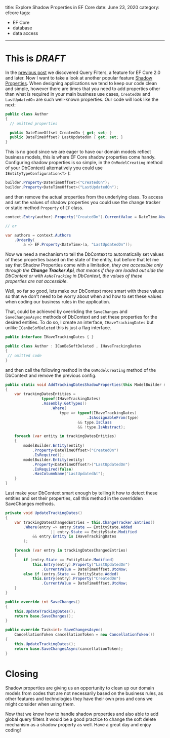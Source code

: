 title: Explore Shadow Properties in EF Core
date: June 23, 2020
category: efcore
tags:
  - EF Core
  - database
  - data access
---

# This is _**DRAFT**_

In the [previous post](https://shahabganji.me/efcore/explore-query-filters-ef-core/) we discovered Query Filters, a feature for EF Core 2.0 and later. Now I want to take a look at another popular feature [Shadow Properties](https://docs.microsoft.com/en-us/ef/core/modeling/shadow-properties). When designing applications we tend to keep our code clean and simple, however there are times that you need to add properties other than what is required in your main business use cases, `CreatedOn` and `LastUpdatedOn` are such well-known properties. Our code will look like the next:

```cs
public class Author
{
  // omitted properties

  public DateTimeOffset CreatedOn { get; set; }
  public DateTimeOffset? LastUpdatedOn { get; set; }
}
```

This is no good since we are eager to have our domain models reflect business models, this is where EF Core shadow properties come handy. Configuring shadow properties is so simple, in the `OnModelCreating` method of your DbContext( alternatively you could use `IEntityTypeConfiguration<T>` ):

```cs
builder.Property<DateTimeOffset>("CreatedOn");
builder.Property<DateTimeOffset>("LastUpdatedOn");
```

and then remove the actual properties from the underlying class. To access and set the values of shadow properties you could use the change tracker or static method `Property` of `EF` class.

```cs
context.Entry(author).Property("CreatedOn").CurrentValue = DateTime.Now;

// or

var authors = context.Authors
    .OrderBy(
        a => EF.Property<DateTime>(a, "LastUpdatedOn"));
```

Now we need a mechanism to tell the DbContext to automatically set values of these properties based on the state of the entity, but before that let me say that Shadow Properties come with a limitation, _they are accessible only through the **Change Tracker Api**, that means if they are loaded out side the DbContext or with `AsNoTracking` in DbContext, the values of these properties are not accessible_.

Well, so far so good, lets make our DbContext more smart with these values so that we don't need to be worry about when and how to set these values when coding our business rules in the application.

That, could be achieved by overriding the `SaveChanges` and `SaveChangesAsync` methods of DbContext and set these properties for the desired entities. To do so, I create an interface, `IHaveTrackingDates` but unlike `ICanBeSofDeleted` this is just a flag interface.

```cs
public interface IHaveTrackingDates { }

public class Author : ICanBeSoftDeleted , IHaveTrackingDates
{
 // omitted code
}
```

and then call the following method in the `OnModelCreating` method of the DbContext and remove the previous config.

```cs
public static void AddTrackingDatesShadowProperties(this ModelBuilder modelBuilder)
{
    var trackingDatesEntities =
                typeof(IHaveTrackingDates)
                .Assembly.GetTypes()
                    .Where(
                        type => typeof(IHaveTrackingDates)
                                    .IsAssignableFrom(type)
                                && type.IsClass
                                && !type.IsAbstract);

    foreach (var entity in trackingDatesEntities)
    {
        modelBuilder.Entity(entity)
            .Property<DateTimeOffset>("CreatedOn")
            .IsRequired();
        modelBuilder.Entity(entity)
            .Property<DateTimeOffset?>("LastUpdatedOn")
            .IsRequired(false)
            .HasColumnName("LastUpdatedAt");
    }
}
```

Last make your DbContext smart enough by telling it how to detect these entities and set their properties, call this method in the overridden SaveChanges methods.

```cs
private void UpdateTrackingDates()
{
    var trackingDatesChangedEntries = this.ChangeTracker.Entries()
        .Where(entry => entry.State == EntityState.Added
                    || entry.State == EntityState.Modified
            && entry.Entity is IHaveTrackingDates
        );

    foreach (var entry in trackingDatesChangedEntries)
    {
        if (entry.State == EntityState.Modified)
            this.Entry(entry).Property("LastUpdatedOn")
                .CurrentValue = DateTimeOffset.UtcNow;
        else if (entry.State == EntityState.Added)
            this.Entry(entry).Property("CreatedOn")
                .CurrentValue = DateTimeOffset.UtcNow;
    }
}
```

```cs
public override int SaveChanges()
{
    this.UpdateTrackingDates();
    return base.SaveChanges();
}

public override Task<int> SaveChangesAsync(
    CancellationToken cancellationToken = new CancellationToken())
{
    this.UpdateTrackingDates();
    return base.SaveChangesAsync(cancellationToken);
}
```

# Closing

Shadow properties are giving us an opportunity to clean up our domain models from codes that are not necessarily based on the business rules, as other features and technologies they have their own pros and cons we might consider when using them.

Now that we know how to handle shadow properties and also able to add global query filters it would be a good practice to change the soft delete mechanism as a shadow property as well. Have a great day and enjoy coding!
